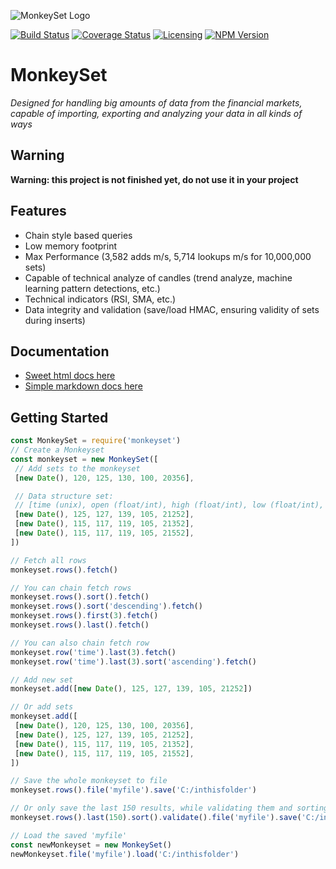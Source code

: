 ![MonkeySet Logo](https://i.imgur.com/xulpNjs.png)

[![Build Status](https://travis-ci.org/michaeldegroot/MonkeySet.png?branch=master)](https://travis-ci.org/michaeldegroot/MonkeySet) [![Coverage Status](https://coveralls.io/repos/github/michaeldegroot/MonkeySet/badge.png?branch=master)](https://coveralls.io/github/michaeldegroot/MonkeySet?branch=master) [![Licensing](https://img.shields.io/github/license/michaeldegroot/monkeyset.png)](https://raw.githubusercontent.com/michaeldegroot/MonkeySet/master/LICENSE) [![NPM Version](https://img.shields.io/npm/v/monkeyset.png)](https://www.npmjs.com/package/monkeyset)

# MonkeySet
*Designed for handling big amounts of data from the financial markets, capable of importing, exporting and analyzing your data in all kinds of ways*

## Warning
**Warning: this project is not finished yet, do not use it in your project**

## Features
 - Chain style based queries
 - Low memory footprint
 - Max Performance (3,582 adds m/s, 5,714 lookups m/s for 10,000,000 sets)
 - Capable of technical analyze of candles (trend analyze, machine learning pattern detections, etc.)
 - Technical indicators (RSI, SMA, etc.)
 - Data integrity and validation (save/load HMAC, ensuring validity of sets during inserts)

## Documentation
 - [Sweet html docs here](https://htmlpreview.github.io/?https://github.com/michaeldegroot/MonkeySet/blob/master/out/index.html)
 - [Simple markdown docs here](./monkeyset.md)


## Getting Started

 ```javascript
const MonkeySet = require('monkeyset')
// Create a Monkeyset
const monkeyset = new MonkeySet([
  // Add sets to the monkeyset
  [new Date(), 120, 125, 130, 100, 20356],

  // Data structure set:
  // [time (unix), open (float/int), high (float/int), low (float/int), close (float/int), volume (float/int)]
  [new Date(), 125, 127, 139, 105, 21252],
  [new Date(), 115, 117, 119, 105, 21352],
  [new Date(), 115, 117, 119, 105, 21552],
])

// Fetch all rows
monkeyset.rows().fetch()

// You can chain fetch rows
monkeyset.rows().sort().fetch()
monkeyset.rows().sort('descending').fetch()
monkeyset.rows().first(3).fetch()
monkeyset.rows().last().fetch()

// You can also chain fetch row
monkeyset.row('time').last(3).fetch()
monkeyset.row('time').last(3).sort('ascending').fetch()

// Add new set
monkeyset.add([new Date(), 125, 127, 139, 105, 21252])

// Or add sets
monkeyset.add([
  [new Date(), 120, 125, 130, 100, 20356],
  [new Date(), 125, 127, 139, 105, 21252],
  [new Date(), 115, 117, 119, 105, 21352],
  [new Date(), 115, 117, 119, 105, 21552],
])

// Save the whole monkeyset to file
monkeyset.rows().file('myfile').save('C:/inthisfolder')

// Or only save the last 150 results, while validating them and sorting
monkeyset.rows().last(150).sort().validate().file('myfile').save('C:/inthisfolder')

// Load the saved 'myfile'
const newMonkeyset = new MonkeySet()
newMonkeyset.file('myfile').load('C:/inthisfolder')
```
